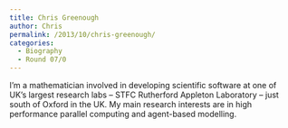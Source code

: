 ```yaml
---
title: Chris Greenough
author: Chris
permalink: /2013/10/chris-greenough/
categories:
  - Biography
  - Round 07/0
---
```

I&#8217;m a mathematician involved in developing scientific software at one of UK&#8217;s largest research labs &#8211; STFC Rutherford Appleton Laboratory &#8211; just south of Oxford in the UK. My main research interests are in high performance parallel computing and agent-based modelling.
